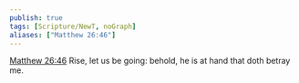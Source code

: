 ```yaml
---
publish: true
tags: [Scripture/NewT, noGraph]
aliases: ["Matthew 26:46"]
---
```

[Matthew 26:46](https://churchofjesuschrist.org/study/scriptures/nt/matt/26?lang=eng&id=p46#p46) Rise, let us be going: behold, he is at hand that doth betray me.
